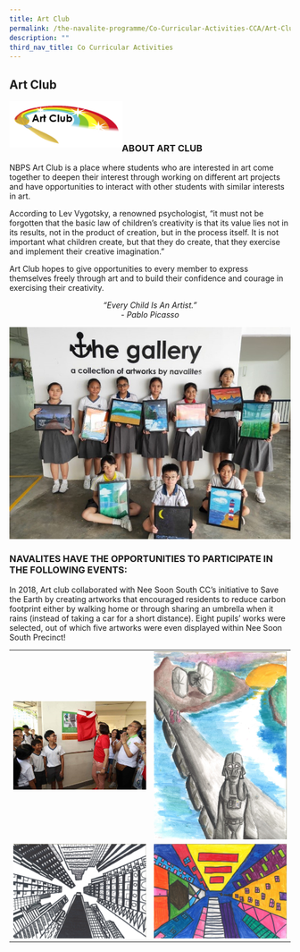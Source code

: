 ```yaml
---
title: Art Club
permalink: /the-navalite-programme/Co-Curricular-Activities-CCA/Art-Club/
description: ""
third_nav_title: Co Curricular Activities
---
```


## Art Club

<img align = "left" style="width: 40%;" src="/images/art%20club%20logo.png">

<br><br><br>

### ABOUT ART CLUB

NBPS Art Club is a place where students who are interested in art come together to deepen their interest through working on different art projects and have opportunities to interact with other students with similar interests in art.

  

According to Lev Vygotsky, a renowned psychologist, “it must not be forgotten that the basic law of children’s creativity is that its value lies not in its results, not in the product of creation, but in the process itself. It is not important what children create, but that they do create, that they exercise and implement their creative imagination.”

  

Art Club hopes to give opportunities to every member to express themselves freely through art and to build their confidence and courage in exercising their creativity.

_<center>“Every Child Is An Artist.”_<br>
_- Pablo Picasso</center>_

![](/images/aesthetics_artclub.jpeg)

### NAVALITES HAVE THE OPPORTUNITIES TO PARTICIPATE IN THE FOLLOWING EVENTS:

In 2018, Art club collaborated with Nee Soon South CC’s initiative to Save the Earth by creating artworks that encouraged residents to reduce carbon footprint either by walking home or through sharing an umbrella when it rains (instead of taking a car for a short distance). Eight pupils’ works were selected, out of which five artworks were even displayed within Nee Soon South Precinct!



|  |  | 
| -------- | -------- | 
|   ![](/images/art1.jpeg)  | ![](/images/art2.jpeg)     | 
| ![](/images/art3.jpeg)     | ![](/images/art4.jpeg)    | 




